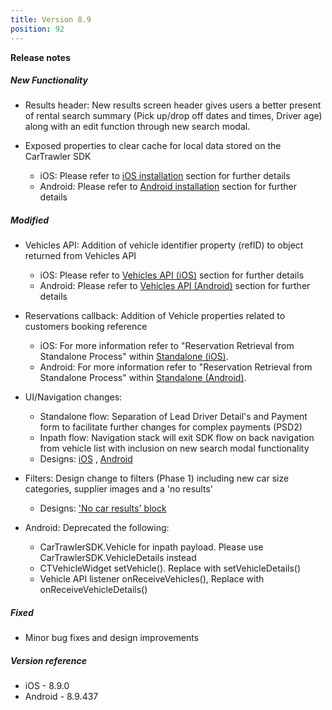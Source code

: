 ```yaml
---
title: Version 8.9
position: 92
---
```


**Release notes**  

##### New Functionality
* Results header: New results screen header gives users a better present of rental search summary (Pick up/drop off dates and times, Driver age) along with an edit function through new search modal.

* Exposed properties to clear cache  for local data stored on the CarTrawler SDK
    * iOS: Please refer to <a href="https://cartrawler.github.io/#section_androidinstallation" target="_blank">iOS installation</a> section for further details
    * Android: Please refer to <a href="https://cartrawler.github.io/#section_iosinstallation" target="_blank">Android installation</a> section for further details
   
##### Modified
* Vehicles API: Addition of vehicle identifier property (refID) to object returned from Vehicles API
    * iOS: Please refer to <a href="https://cartrawler.github.io/#section_iosgetVehicles" target="_blank">Vehicles API (iOS)</a> section for further details
    * Android: Please refer to <a href="https://cartrawler.github.io/#section_androidgetVehicles" target="_blank">Vehicles API (Android)</a> section for further details
   
* Reservations callback: Addition of Vehicle properties related to customers booking reference  
    * iOS: For more information refer to "Reservation Retrieval from Standalone Process" within <a href="#section_iosstandalone">Standalone (iOS)</a>.
    * Android: For more information refer to "Reservation Retrieval from Standalone Process" within <a href="https://cartrawler.github.io/#section_androidstandalone">Standalone (Android)</a>.

* UI/Navigation changes:
    * Standalone flow: Separation of Lead Driver Detail's and Payment form to facilitate further changes for complex payments (PSD2)
    * Inpath flow: Navigation stack will exit SDK flow on back navigation from vehicle list with inclusion on new search modal functionality
    * Designs: <a href="https://projects.invisionapp.com/share/8USS77YD36S#/screens/371728590">iOS</a> , <a href="https://projects.invisionapp.com/share/MFSDXCEUYDV#/screens">Android</a>
    
* Filters: Design change to filters (Phase 1) including new car size categories, supplier images and a 'no results' 
    * Designs: <a href="https://app.goabstract.com/share/0b77806e-651a-4046-851d-e1d2e3606d86?mode=build&sha=7c34397560c343608fb9e26b847d7003a8662524">'No car results' block</a>

* Android: Deprecated the following:
    * CarTrawlerSDK.Vehicle for inpath payload. Please use CarTrawlerSDK.VehicleDetails instead
    * CTVehicleWidget setVehicle(). Replace with setVehicleDetails()
    * Vehicle API listener onReceiveVehicles(), Replace with onReceiveVehicleDetails()


##### Fixed
* Minor bug fixes and design improvements
  
##### Version reference 
* iOS - 8.9.0
* Android - 8.9.437